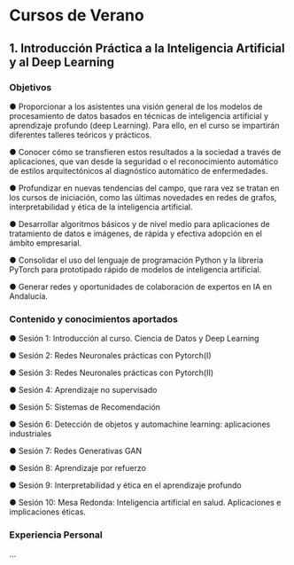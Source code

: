 # Cursos de Verano

## 1. Introducción Práctica a la Inteligencia Artificial y al Deep Learning

### Objetivos

● Proporcionar a los asistentes una visión general de los modelos de procesamiento de datos basados en técnicas de inteligencia artificial y aprendizaje profundo (deep Learning). Para ello, en el curso se impartirán diferentes talleres teóricos y prácticos.

● Conocer cómo se transfieren estos resultados a la sociedad a través de aplicaciones, que van desde la seguridad o el reconocimiento automático de estilos arquitectónicos al diagnóstico automático de enfermedades.

● Profundizar en nuevas tendencias del campo, que rara vez se tratan en los cursos de iniciación, como las últimas novedades en redes de grafos, interpretabilidad y ética de la inteligencia artificial.

● Desarrollar algoritmos básicos y de nivel medio para aplicaciones de tratamiento de datos e imágenes, de rápida y efectiva adopción en el ámbito empresarial.

● Consolidar el uso del lenguaje de programación Python y la librería PyTorch para prototipado rápido de modelos de inteligencia artificial.

● Generar redes y oportunidades de colaboración de expertos en IA en Andalucía.

### Contenido y conocimientos aportados

● Sesión 1: Introducción al curso. Ciencia de Datos y Deep Learning

● Sesión 2: Redes Neuronales prácticas con Pytorch(I)

● Sesión 3: Redes Neuronales prácticas con Pytorch(II)

● Sesión 4: Aprendizaje no supervisado

● Sesión 5: Sistemas de Recomendación

● Sesión 6: Detección de objetos y automachine learning: aplicaciones industriales

● Sesión 7: Redes Generativas GAN

● Sesión 8: Aprendizaje por refuerzo

● Sesión 9: Interpretabilidad y ética en el aprendizaje profundo

● Sesión 10: Mesa Redonda: Inteligencia artificial en salud. Aplicaciones e implicaciones éticas.


### Experiencia Personal

...



